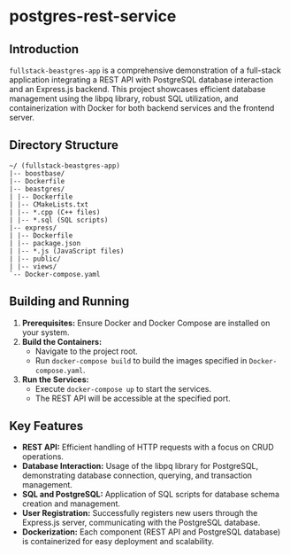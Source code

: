 # postgres-rest-service

## Introduction
`fullstack-beastgres-app` is a comprehensive demonstration of a full-stack application integrating a REST API with PostgreSQL database interaction and an Express.js backend. This project showcases efficient database management using the libpq library, robust SQL utilization, and containerization with Docker for both backend services and the frontend server.

## Directory Structure
```
~/ (fullstack-beastgres-app)
|-- boostbase/
|-- Dockerfile 
|-- beastgres/ 
| |-- Dockerfile 
| |-- CMakeLists.txt
| |-- *.cpp (C++ files) 
| |-- *.sql (SQL scripts) 
|-- express/
| |-- Dockerfile
| |-- package.json
| |-- *.js (JavaScript files)
| |-- public/
| |-- views/
`-- Docker-compose.yaml
```

## Building and Running
1. **Prerequisites:** Ensure Docker and Docker Compose are installed on your system.
2. **Build the Containers:**
   - Navigate to the project root.
   - Run `docker-compose build` to build the images specified in `Docker-compose.yaml`.
3. **Run the Services:**
   - Execute `docker-compose up` to start the services.
   - The REST API will be accessible at the specified port.

## Key Features
- **REST API:** Efficient handling of HTTP requests with a focus on CRUD operations.
- **Database Interaction:** Usage of the libpq library for PostgreSQL, demonstrating database connection, querying, and transaction management.
- **SQL and PostgreSQL:** Application of SQL scripts for database schema creation and management.
- **User Registration:** Successfully registers new users through the Express.js server, communicating with the PostgreSQL database.
- **Dockerization:** Each component (REST API and PostgreSQL database) is containerized for easy deployment and scalability.

